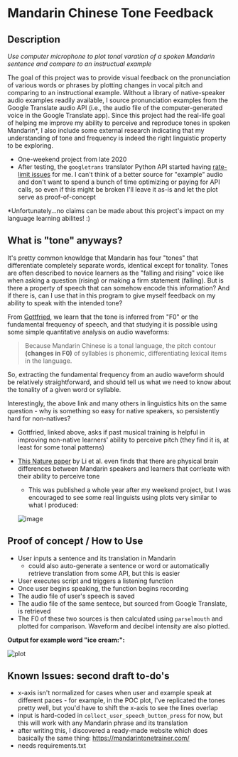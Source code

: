 # Mandarin Chinese Tone Feedback

## Description 
*Use computer microphone to plot tonal varation of a spoken Mandarin sentence and compare to an instructual example* 

The goal of this project was to provide visual feedback on the pronunciation of various words or phrases by plotting changes in vocal pitch and comparing to an instructional example. Without a library of native-speaker audio examples readily available, I source pronunciation examples from the Google Translate audio API (i.e., the audio file of the computer-generated voice in the Google Translate app). Since this project had the real-life goal of helping me improve my ability to perceive and reproduce tones in spoken Mandarin*, I also include some external research indicating that my understanding of tone and frequency is indeed the right linguistic property to be exploring. 

+ One-weekend project from late 2020
+ After testing, the `googletrans` translator Python API started having [rate-limit issues](https://github.com/ssut/py-googletrans/issues/234) for me. I can't think of a better source for "example" audio and don't want to spend a bunch of time optimizing or paying for API calls, so even if this might be broken I'll leave it as-is and let the plot serve as proof-of-concept

*Unfortunately...no claims can be made about this project's impact on my language learning abilites! :) 

## What is "tone" anyways? 

It's pretty common knowldge that Mandarin has four "tones" that differentiate completely separate words, identical except for tonality. Tones are often described to novice learners as the "falling and rising" voice like when asking a question (rising) or making a firm statement (falling). But is there a property of speech that can somehow encode this information? And if there is, can I use that in this program to give myself feedback on my ability to speak with the intended tone?

From [Gottfried](https://www2.lawrence.edu/fast/gottfrit/Mandmusic.html), we learn that the tone is inferred from "F0" or the fundamental frequency of speech, and that studying it is possible using some simple quantitative analysis on audio waveforms: 
> Because Mandarin Chinese is a tonal language, the pitch contour **(changes in F0)** of syllables is phonemic, differentiating lexical items in the language.

So, extracting the fundamental frequency from an audio waveform should be relatively straightforward, and should tell us what we need to know about the tonality of a given word or syllable. 

Interestingly, the above link and many others in linguistics hits on the same question - why is something so easy for native speakers, so persistently hard for non-natives? 

+ Gottfried, linked above, asks if past musical training is helpful in improving non-native learners' ability to perceive pitch (they find it is, at least for some tonal patterns)
+ [This Nature paper](https://www.nature.com/articles/s41467-021-21430-x) by Li et al. even finds that there are physical brain differences between Mandarin speakers and learners that corrleate with their ability to perceive tone 
    + This was published a whole year after my weekend project, but I was encouraged to see some real linguists using plots very similar to what I produced: 
      
    ![image](https://user-images.githubusercontent.com/48812186/224505767-96b7b7c7-a73f-4ea2-9611-0771b0c864d5.png)
    
## Proof of concept / How to Use 
+ User inputs a sentence and its translation in Mandarin 
  + could also auto-generate a sentence or word or automatically retrieve translation from some API, but this is easier 
+ User executes script and triggers a listening function
+ Once user begins speaking, the function begins recording 
+ The audio file of user's speech is saved 
+ The audio file of the same sentece, but sourced from Google Translate, is retrieved
+ The F0 of these two sources is then calculated using `parselmouth` and plotted for comparison. Waveform and decibel intensity are also plotted.  

**Output for example word "ice cream:":**

![plot](https://user-images.githubusercontent.com/48812186/224507540-47eaa8c2-76d8-43d1-b9bd-64273bf03ebb.png)

## Known Issues: second draft to-do's 
+ x-axis isn't normalized for cases when user and example speak at different paces - for example, in the POC plot, I've replicated the tones pretty well, but you'd have to shift the x-axis to see the lines overlap 
+ input is hard-coded in `collect_user_speech_button_press` for now, but this will work with any Mandarin phrase and its translation 
+ after writing this, I discovered a ready-made website which does basically the same thing: https://mandarintonetrainer.com/
+ needs requirements.txt 
